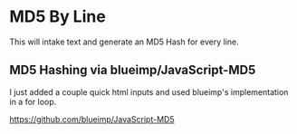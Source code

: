 # MD5 By Line

This will intake text and generate an MD5 Hash for every line.

## MD5 Hashing via blueimp/JavaScript-MD5

I just added a couple quick html inputs and used blueimp's implementation in a for loop.

https://github.com/blueimp/JavaScript-MD5
